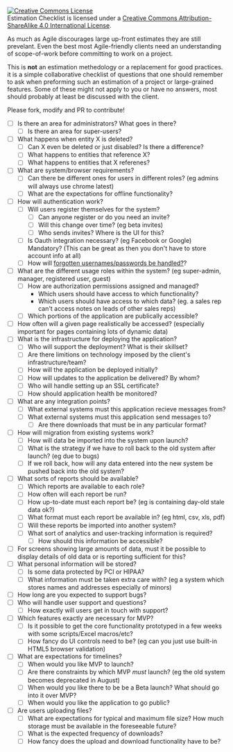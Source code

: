 <a rel="license" href="http://creativecommons.org/licenses/by-sa/4.0/"><img alt="Creative Commons License" style="border-width:0" src="https://i.creativecommons.org/l/by-sa/4.0/88x31.png" /></a><br /><span xmlns:dct="http://purl.org/dc/terms/" property="dct:title">Estimation Checklist</span> is licensed under a <a rel="license" href="http://creativecommons.org/licenses/by-sa/4.0/">Creative Commons Attribution-ShareAlike 4.0 International License</a>.

As much as Agile discourages large up-front estimates they are still prevelant. Even the best most Agile-friendly clients need an understanding of scope-of-work before committing to work on a project.

This is **not** an estimation methedology or a replacement for good practices. it is a simple collaborative checklist of questions that one should remember to ask when preforming such an estimation of a project or large-grained features. Some of these might not apply to you or have no answers, most should probably at least be discussed with the client.

Please fork, modify and PR to contribute!

- [ ] Is there an area for administrators? What goes in there?
  - [ ] Is there an area for super-users?
- [ ] What happens when entity X is deleted?
  - [ ] Can X even be deleted or just disabled? Is there a difference?
  - [ ] What happens to entities that reference X?
  - [ ] What happens to entities that X referenes?
- [ ] What are system/browser requirements? 
  - [ ] Can there be different ones for users in different roles? (eg admins will always use chrome latest)
  - [ ] What are the expectations for offline functionality?
- [ ] How will authentication work?
  - [ ] Will users register themselves for the system?
    - [ ] Can anyone register or do you need an invite?
    - [ ] Will this change over time? (eg beta invites)
    - [ ] Who sends invites? Where is the UI for this?
  - [ ] Is Oauth integration necessary? (eg Facebook or Google) Mandatory? (This can be great as then you don't have to store account info at all)
  - [ ] How will [forgotten usernames/passwords be handled?](http://www.troyhunt.com/2012/05/everything-you-ever-wanted-to-know.html)?
- [ ] What are the different usage roles within the system? (eg super-admin, manager, registered user, guest) 
  - [ ] How are authorization permissions assigned and managed? 
    - Which users should have access to which functionality?
    - Which users should have access to which data? (eg. a sales rep can't access notes on leads of other sales reps)
  - [ ] Which portions of the application are publically accessible?
- [ ] How often will a given page realistically be accessed? (especially important for pages containing lots of dynamic data)
- [ ] What is the infrastructure for deploying the application?
  - [ ] Who will support the deployment? What is their skillset?
  - [ ] Are there limitions on technology imposed by the client's infrastructure/team?
  - [ ] How will the application be deployed initially?
  - [ ] How will updates to the application be delivered? By whom?
  - [ ] Who will handle setting up an SSL certificate?
  - [ ] How should application health be monitored?
- [ ] What are any integration points?
  - [ ] What external systems must this application recieve messages from?
  - [ ] What external systems must this application send messages to?
    - [ ] Are there downloads that must be in any particular format?
- [ ] How will migration from existing systems work?
  - [ ] How will data be imported into the system upon launch?
  - [ ] What is the strategy if we have to roll back to the old system after launch? (eg due to bugs)
  - [ ] If we roll back, how will any data entered into the new system be pushed back into the old system?
- [ ] What sorts of reports should be available?
  - [ ] Which reports are available to each role?
  - [ ] How often will each report be run?
  - [ ] How up-to-date must each report be? (eg is containing day-old stale data ok?)
  - [ ] What format must each report be available in? (eg html, csv, xls, pdf)
  - [ ] Will these reports be imported into another system?
  - [ ] What sort of analytics and user-tracking information is required?
    - [ ] How should this information be accessible?
- [ ] For screens showing large amounts of data, must it be possible to display details of old data or is reporting sufficient for this?
- [ ] What personal information will be stored?
  - [ ] Is some data protected by PCI or HIPAA?
  - [ ] What information must be taken extra care with? (eg a system which stores names and addresses especially of minors)
- [ ] How long are you expected to support bugs?
- [ ] Who will handle user support and questions?
  - [ ] How exactly will users get in touch with support?
- [ ] Which features exactly are necessary for MVP?
  - [ ] Is it possible to get the core functionality prototyped in a few weeks with some scripts/Excel macros/etc?
  - [ ] How fancy do UI controls need to be? (eg can you just use built-in HTML5 browser validation)
- [ ] What are expectations for timelines?
  - [ ] When would you like MVP to launch?
  - [ ] Are there constraints by which MVP *must* launch? (eg the old system becomes deprecated in August)
  - [ ] When would you like there to be be a Beta launch? What should go into it over MVP?
  - [ ] When would you like the application to go public?
- [ ] Are users uploading files?
  - [ ] What are expectations for typical and maximum file size? How much storage must be available in the foreseeable future?
  - [ ] What is the expected frequency of downloads?
  - [ ] How fancy does the upload and download functionality have to be?
